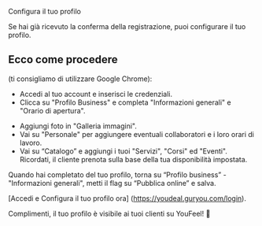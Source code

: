  Configura il tuo profilo

Se hai già ricevuto la conferma della registrazione, puoi configurare il tuo profilo.

## Ecco come procedere 
(ti consigliamo di utilizzare Google Chrome):

- Accedi al tuo account e inserisci le credenziali.
- Clicca su "Profilo Business" e completa "Informazioni generali" e "Orario di apertura".

[Profilo Business]: ../assets/images/profile-business.jpeg

- Aggiungi foto in "Galleria immagini".
- Vai su "Personale" per aggiungere eventuali collaboratori e i loro orari di lavoro.
- Vai su “Catalogo” e aggiungi i tuoi "Servizi", "Corsi" ed "Eventi". Ricordati, il cliente prenota sulla base della tua disponibilità impostata.

Quando hai completato del tuo profilo, torna su  “Profilo business” -  "Informazioni generali", metti il flag su “Pubblica online” e salva.

[Accedi e Configura il tuo profilo ora] (https://youdeal.guryou.com/login).

Complimenti, il tuo profilo è visibile ai tuoi clienti su YouFeel! :tada:
